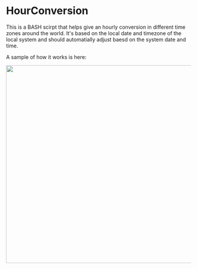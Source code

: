 # HourConversion
This is a BASH scirpt that helps give an hourly conversion in different time zones around the world. It's based on the local date and timezone of the local system and should automatially adjust baesd on the system date and time.

A sample of how it works is here:<br>
<div align='center'><img width='540px' src='https://1.bp.blogspot.com/-BwbpwsGdKzE/X7ibgH2IrBI/AAAAAAAAAFk/lCMKZpzAujYLG8ZtWgciRcHfYghM1HoJACLcBGAsYHQ/w586-h413/timeconverter.gif'></div>
